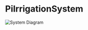 # PiIrrigationSystem

![System Diagram](https://github.com/Laceleaf/PiIrrigationSystem/assets/76946697/695cbb23-541e-4308-85ef-a6e750d4c29d)



